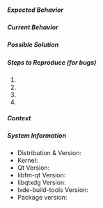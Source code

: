<!--- Provide a general summary of the issue in the Title above -->
<!--- You could delete sections and/or questions irrelevant to your report --->

##### Expected Behavior
<!--- If you're describing a bug, tell us what should happen -->
<!--- If you're suggesting a change/improvement, tell us how it should work -->

##### Current Behavior
<!--- If describing a bug, tell us what happens instead of the expected behavior -->
<!--- If suggesting a change/improvement, explain the difference from current behavior -->

##### Possible Solution
<!--- Not obligatory, but suggest a fix/reason for the bug, -->
<!--- or ideas how to implement the addition or change -->

##### Steps to Reproduce (for bugs)
<!--- Provide a link to a live example, or an unambiguous set of steps to -->
<!--- reproduce this bug. Include code to reproduce, if relevant -->
1. 
2. 
3. 
4. 

##### Context
<!--- How has this issue affected you? What are you trying to accomplish? -->
<!--- Providing context helps us come up with a solution that is most useful in the real world -->

##### System Information
<!--- Include as many relevant details about the system you experienced the bug in -->
* Distribution & Version: 
* Kernel: 
* Qt Version: 
* libfm-qt Version: 
* libqtxdg Version: 
* lxde-build-tools Version: 
* Package version: 
